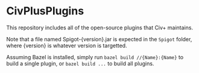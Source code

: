 # CivPlusPlugins
This repository includes all of the open-source plugins that Civ+ maintains.

Note that a file named Spigot-{version}.jar is expected in the `Spigot` folder, where {version} is whatever version is targetted.

Assuming Bazel is installed, simply run `bazel build //{Name}:{Name}` to build a single plugin, or `bazel build ...` to build all plugins.
